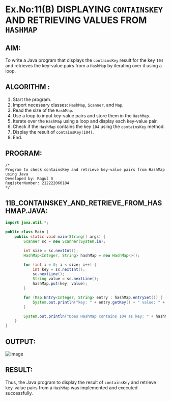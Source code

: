 # Ex.No:11(B) DISPLAYING `CONTAINSKEY` AND RETRIEVING VALUES FROM `HASHMAP`

## AIM:
To write a Java program that displays the `containsKey` result for the key `104` and retrieves the key-value pairs from a `HashMap` by iterating over it using a loop.

## ALGORITHM :
1. Start the program.
2. Import necessary classes: `HashMap`, `Scanner`, and `Map`.
3. Read the size of the `HashMap`.
4. Use a loop to input key-value pairs and store them in the `HashMap`.
5. Iterate over the `HashMap` using a loop and display each key-value pair.
6. Check if the `HashMap` contains the key `104` using the `containsKey` method.
7. Display the result of `containsKey(104)`.
8. End.

## PROGRAM:
```
/*
Program to check containsKey and retrieve key-value pairs from HashMap using Java
Developed by: Ragul S
RegisterNumber: 212222060184
*/
```

## 11B_CONTAINSKEY_AND_RETRIEVE_FROM_HASHMAP.JAVA:
```java
import java.util.*;

public class Main {
    public static void main(String[] args) {
        Scanner sc = new Scanner(System.in);

        int size = sc.nextInt();
        HashMap<Integer, String> hashMap = new HashMap<>();

        for (int i = 0; i < size; i++) {
            int key = sc.nextInt();
            sc.nextLine(); 
            String value = sc.nextLine();
            hashMap.put(key, value);
        }

        for (Map.Entry<Integer, String> entry : hashMap.entrySet()) {
            System.out.println("key: " + entry.getKey() + " value: " + entry.getValue());
        }

        System.out.println("Does HashMap contains 104 as key: " + hashMap.containsKey(104));
    }
}
```

## OUTPUT:
![image](https://github.com/user-attachments/assets/86d00f34-5cce-4229-9b7e-1bf0377f7889)



## RESULT:
Thus, the Java program to display the result of `containsKey` and retrieve key-value pairs from a `HashMap` was implemented and executed successfully.

